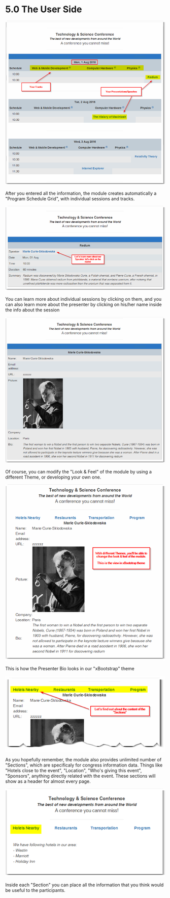 # 5.0 The User Side

![](../assets/img000087.png)

After you entered all the information, the module creates automatically a "Program Schedule Grid", with individual sessions and tracks.

![](../assets/img000088.png)

You can learn more about individual sessions by clicking on them,  and you can also learn more about the presenter by clicking on his/her name inside the info about the session

![](../assets/img000089.png)

Of course, you can modify the "Look & Feel" of the module by using a different Theme, or developing your own one.

![](../assets/img000090.png)

This is how the Presenter Bio looks in our "xBootstrap" theme

![](../assets/img000091.png)

As you hopefully remember, the module also provides unlimited number of "Sections", which are specificaly for congress information data. Things like "Hotels close to the event", "Location", "Who's giving this event", "Sponsors", anything directly related with the event. These sections will show as a header for almost every page. 

![](../assets/img000092.png)

Inside each "Section" you can place all the information that you think would be useful to the participants. 






